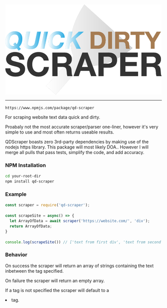 <p align="center">
  <img src="https://github.com/benlazzero/Quick-Dirty-Scrape/blob/main/logo.png?raw=true">
</p>

------------------------------------
`https://www.npmjs.com/package/qd-scraper`

For scraping website text data quick and dirty.

Proabaly not the most accurate scraper/parser one-liner, however it's very simple to use and most often returns useable results.

QDScraper boasts zero 3rd-party dependencies by making use of the nodejs https library. This package will most likely DOA.. 
However I will merge all pulls that pass tests, simplify the code, and add accuracy.

### NPM Installation

```bash
cd your-root-dir
npm install qd-scraper 
```

### Example

```javascript
const scraper = require('qd-scraper');

const scrapeSite = async() => {
  let ArrayOfData = await scraper('https://website.com/', 'div');
  return ArrayOfData;
}

console.log(scrapeSite()) // ['text from first div', 'text from second div'...]
```

### Behavior 

On success the scraper will return an array of strings containing the text inbetween the tag specified.

On failure the scraper will return an empty array.

If a tag is not specified the scraper will default to a <li> tag.